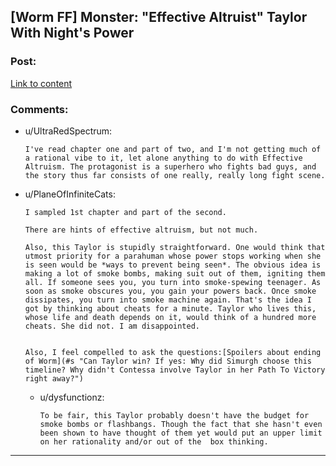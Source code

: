## [Worm FF] Monster: "Effective Altruist" Taylor With Night's Power

### Post:

[Link to content](https://forums.sufficientvelocity.com/threads/monster.29235/)

### Comments:

- u/UltraRedSpectrum:
  ```
  I've read chapter one and part of two, and I'm not getting much of a rational vibe to it, let alone anything to do with Effective Altruism. The protagonist is a superhero who fights bad guys, and the story thus far consists of one really, really long fight scene.
  ```

- u/PlaneOfInfiniteCats:
  ```
  I sampled 1st chapter and part of the second.

  There are hints of effective altruism, but not much.

  Also, this Taylor is stupidly straightforward. One would think that utmost priority for a parahuman whose power stops working when she is seen would be *ways to prevent being seen*. The obvious idea is making a lot of smoke bombs, making suit out of them, igniting them all. If someone sees you, you turn into smoke-spewing teenager. As soon as smoke obscures you, you gain your powers back. Once smoke dissipates, you turn into smoke machine again. That's the idea I got by thinking about cheats for a minute. Taylor who lives this, whose life and death depends on it, would think of a hundred more cheats. She did not. I am disappointed.


  Also, I feel compelled to ask the questions:[Spoilers about ending of Worm](#s "Can Taylor win? If yes: Why did Simurgh choose this timeline? Why didn't Contessa involve Taylor in her Path To Victory right away?")
  ```

  - u/dysfunctionz:
    ```
    To be fair, this Taylor probably doesn't have the budget for smoke bombs or flashbangs. Though the fact that she hasn't even been shown to have thought of them yet would put an upper limit on her rationality and/or out of the  box thinking.
    ```

---

